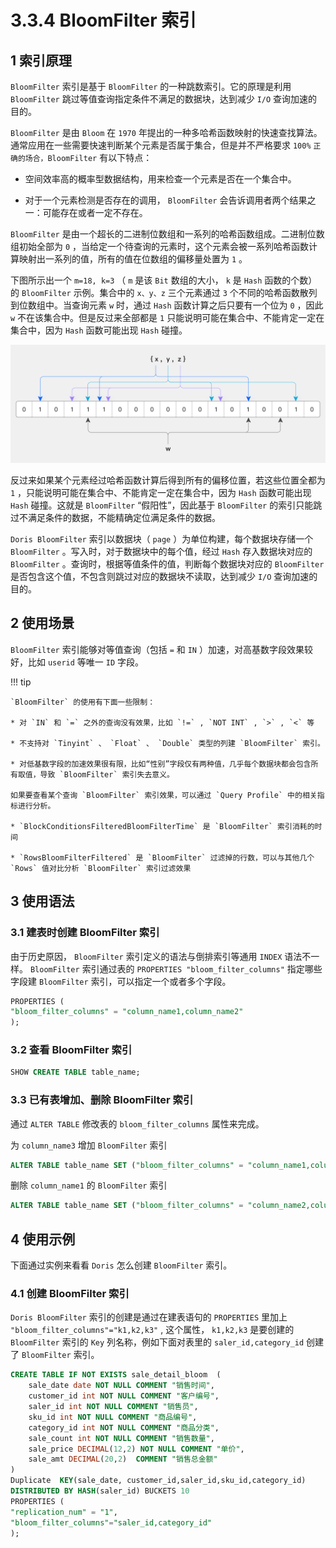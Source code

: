# 3.3.4 BloomFilter 索引

## 1 索引原理

`BloomFilter` 索引是基于 `BloomFilter` 的一种跳数索引。它的原理是利用 `BloomFilter` 跳过等值查询指定条件不满足的数据块，达到减少 `I/O` 查询加速的目的。

`BloomFilter` 是由 `Bloom` 在 `1970` 年提出的一种多哈希函数映射的快速查找算法。通常应用在一些需要快速判断某个元素是否属于集合，但是并不严格要求 `100%` `正确的场合，BloomFilter` 有以下特点：

* 空间效率高的概率型数据结构，用来检查一个元素是否在一个集合中。

* 对于一个元素检测是否存在的调用， `BloomFilter` 会告诉调用者两个结果之一：可能存在或者一定不存在。

`BloomFilter` 是由一个超长的二进制位数组和一系列的哈希函数组成。二进制位数组初始全部为 `0` ，当给定一个待查询的元素时，这个元素会被一系列哈希函数计算映射出一系列的值，所有的值在位数组的偏移量处置为 `1` 。

下图所示出一个 `m=18, k=3` （ `m` 是该 `Bit` 数组的大小， `k` 是 `Hash` 函数的个数）的 `BloomFilter` 示例。集合中的 `x、y、z` 三个元素通过 `3` 个不同的哈希函数散列到位数组中。当查询元素 `w` 时，通过 `Hash` 函数计算之后只要有一个位为 `0` ，因此 `w` 不在该集合中。但是反过来全部都是 `1` 只能说明可能在集合中、不能肯定一定在集合中，因为 `Hash` 函数可能出现 `Hash` 碰撞。

![](../../../../../assets/images/Doris/Bloom_filter.svg-e437ea5c65c96143c00cdb97711e1b10.png)

反过来如果某个元素经过哈希函数计算后得到所有的偏移位置，若这些位置全都为 `1` ，只能说明可能在集合中、不能肯定一定在集合中，因为 `Hash` 函数可能出现 `Hash` 碰撞。这就是 `BloomFilter` “假阳性”，因此基于 `BloomFilter` 的索引只能跳过不满足条件的数据，不能精确定位满足条件的数据。

`Doris BloomFilter` 索引以数据块（ `page` ）为单位构建，每个数据块存储一个 `BloomFilter` 。写入时，对于数据块中的每个值，经过 `Hash` 存入数据块对应的 `BloomFilter` 。查询时，根据等值条件的值，判断每个数据块对应的 `BloomFilter` 是否包含这个值，不包含则跳过对应的数据块不读取，达到减少 `I/O` 查询加速的目的。

## 2 使用场景

`BloomFilter` 索引能够对等值查询（包括 `=` 和 `IN` ）加速，对高基数字段效果较好，比如 `userid` 等唯一 `ID` 字段。

!!! tip

    `BloomFilter` 的使用有下面一些限制：

    * 对 `IN` 和 `=` 之外的查询没有效果，比如 `!=` , `NOT INT` , `>` , `<` 等

    * 不支持对 `Tinyint` 、 `Float` 、 `Double` 类型的列建 `BloomFilter` 索引。

    * 对低基数字段的加速效果很有限，比如“性别”字段仅有两种值，几乎每个数据块都会包含所有取值，导致 `BloomFilter` 索引失去意义。

    如果要查看某个查询 `BloomFilter` 索引效果，可以通过 `Query Profile` 中的相关指标进行分析。

    * `BlockConditionsFilteredBloomFilterTime` 是 `BloomFilter` 索引消耗的时间

    * `RowsBloomFilterFiltered` 是 `BloomFilter` 过滤掉的行数，可以与其他几个 `Rows` 值对比分析 `BloomFilter` 索引过滤效果

## 3 使用语法

### 3.1 建表时创建 BloomFilter 索引

由于历史原因， `BloomFilter` 索引定义的语法与倒排索引等通用 `INDEX` 语法不一样。 `BloomFilter` 索引通过表的 `PROPERTIES "bloom_filter_columns"` 指定哪些字段建 `BloomFilter` 索引，可以指定一个或者多个字段。

```sql
PROPERTIES (
"bloom_filter_columns" = "column_name1,column_name2"
);
```

### 3.2 查看 BloomFilter 索引

```sql
SHOW CREATE TABLE table_name;
```

### 3.3 已有表增加、删除 BloomFilter 索引

通过 `ALTER TABLE` 修改表的 `bloom_filter_columns` 属性来完成。

为 `column_name3` 增加 `BloomFilter` 索引

```sql
ALTER TABLE table_name SET ("bloom_filter_columns" = "column_name1,column_name2,column_name3");
```

删除 `column_name1` 的 `BloomFilter` 索引

```sql
ALTER TABLE table_name SET ("bloom_filter_columns" = "column_name2,column_name3");
```

## 4 使用示例

下面通过实例来看看 `Doris` 怎么创建 `BloomFilter` 索引。

### 4.1 创建 BloomFilter 索引

`Doris BloomFilter` 索引的创建是通过在建表语句的 `PROPERTIES` 里加上 `"bloom_filter_columns"="k1,k2,k3"` , 这个属性， `k1,k2,k3` 是要创建的 `BloomFilter` 索引的 `Key` 列名称，例如下面对表里的 `saler_id,category_id` 创建了 `BloomFilter` 索引。

```sql
CREATE TABLE IF NOT EXISTS sale_detail_bloom  (
    sale_date date NOT NULL COMMENT "销售时间",
    customer_id int NOT NULL COMMENT "客户编号",
    saler_id int NOT NULL COMMENT "销售员",
    sku_id int NOT NULL COMMENT "商品编号",
    category_id int NOT NULL COMMENT "商品分类",
    sale_count int NOT NULL COMMENT "销售数量",
    sale_price DECIMAL(12,2) NOT NULL COMMENT "单价",
    sale_amt DECIMAL(20,2)  COMMENT "销售总金额"
)
Duplicate  KEY(sale_date, customer_id,saler_id,sku_id,category_id)
DISTRIBUTED BY HASH(saler_id) BUCKETS 10
PROPERTIES (
"replication_num" = "1",
"bloom_filter_columns"="saler_id,category_id"
);
```
